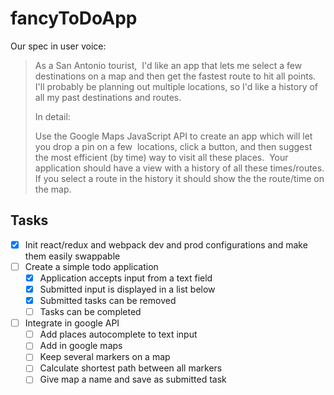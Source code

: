 # fancyToDoApp

Our spec in user voice:
>As a San Antonio tourist,  I'd like an app that lets me select a few destinations on a map and then get the fastest route to hit all points. I'll probably be planning out multiple locations, so I'd like a history of all my past destinations and routes.
>
>In detail:
>
>Use the Google Maps JavaScript API to create an app which will let you drop a pin on a few  locations, click a button, and then suggest the most efficient (by time) way to visit all these places.  Your application should have a view with a history of all these times/routes. If you select a route in the history it should show the the route/time on the map.

## Tasks
- [x] Init react/redux and webpack dev and prod configurations and make them easily swappable
- [ ] Create a simple todo application
  - [x] Application accepts input from a text field
  - [x] Submitted input is displayed in a list below
  - [x] Submitted tasks can be removed
  - [ ] Tasks can be completed
- [ ] Integrate in google API
  - [ ] Add places autocomplete to text input
  - [ ] Add in google maps
  - [ ] Keep several markers on a map
  - [ ] Calculate shortest path between all markers
  - [ ] Give map a name and save as submitted task

